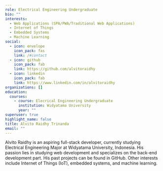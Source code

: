```yaml
---
role: Electrical Engineering Undergraduate
bio: ""
interests:
  - Web Applications (SPA/PWA/Traditional Web Applications)
  - Internet of Things
  - Embedded Systems
  - Machine Learning
social:
  - icon: envelope
    icon_pack: fas
    link: /#contact
  - icon: github
    icon_pack: fab
    link: https://github.com/alvitoraidhy
  - icon: linkedin
    icon_pack: fab
    link: https://www.linkedin.com/in/alvitoraidhy
organizations: []
education:
  courses:
    - course: Elecrical Engineering Undergraduate
      institution: Widyatama University
      year: ""
superuser: true
highlight_name: false
title: Alvito Raidhy Trinanda
email: ""
---
```

Alvito Raidhy is an aspiring full-stack developer, currently studying Electrical Engineering Major at Widyatama University, Indonesia. His passion lies in studying web development and specializes on the back-end development part. His past projects can be found in GitHub. Other interests include Internet of Things (IoT), embedded systems, and machine learning.